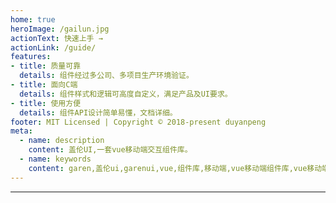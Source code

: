 ```yaml
---
home: true
heroImage: /gailun.jpg
actionText: 快速上手 →
actionLink: /guide/
features:
- title: 质量可靠
  details: 组件经过多公司、多项目生产环境验证。
- title: 面向C端
  details: 组件样式和逻辑可高度自定义，满足产品及UI要求。
- title: 使用方便
  details: 组件API设计简单易懂，文档详细。
footer: MIT Licensed | Copyright © 2018-present duyanpeng
meta:
  - name: description
    content: 盖伦UI,一套vue移动端交互组件库。
  - name: keywords
    content: garen,盖伦ui,garenui,vue,组件库,移动端,vue移动端组件库,vue移动端,ui
---
```

---